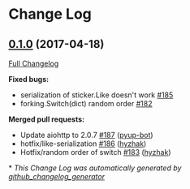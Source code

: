 # Change Log

## [0.1.0](https://github.com/botstory/botstory/tree/0.1.0) (2017-04-18)
[Full Changelog](https://github.com/botstory/botstory/compare/0.0.63...0.1.0)

**Fixed bugs:**

- serialization of sticker.Like doesn't work [\#185](https://github.com/botstory/botstory/issues/185)
- forking.Switch\(dict\) random order [\#182](https://github.com/botstory/botstory/issues/182)

**Merged pull requests:**

- Update aiohttp to 2.0.7 [\#187](https://github.com/botstory/botstory/pull/187) ([pyup-bot](https://github.com/pyup-bot))
- hotfix/like-serialization [\#186](https://github.com/botstory/botstory/pull/186) ([hyzhak](https://github.com/hyzhak))
- Hotfix/random order of switch [\#183](https://github.com/botstory/botstory/pull/183) ([hyzhak](https://github.com/hyzhak))



\* *This Change Log was automatically generated by [github_changelog_generator](https://github.com/skywinder/Github-Changelog-Generator)*